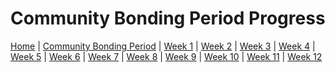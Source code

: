 # Community Bonding Period Progress

[Home](/gsoc_blog/) | [Community Bonding Period](/gsoc_blog/communitybondingperiod/) | [Week 1](/gsoc_blog/week1/) | [Week 2](/gsoc_blog/week2/) | [Week 3](/gsoc_blog/week3/) | [Week 4](/gsoc_blog/week4/) | [Week 5](/gsoc_blog/week5/) | [Week 6](/gsoc_blog/week6/) | [Week 7](/gsoc_blog/week7/) | [Week 8](/gsoc_blog/week8/) | [Week 9](/gsoc_blog/week9/) | [Week 10](/gsoc_blog/week10/) | [Week 11](/gsoc_blog/week11/) | [Week 12](/gsoc_blog/week12/)
